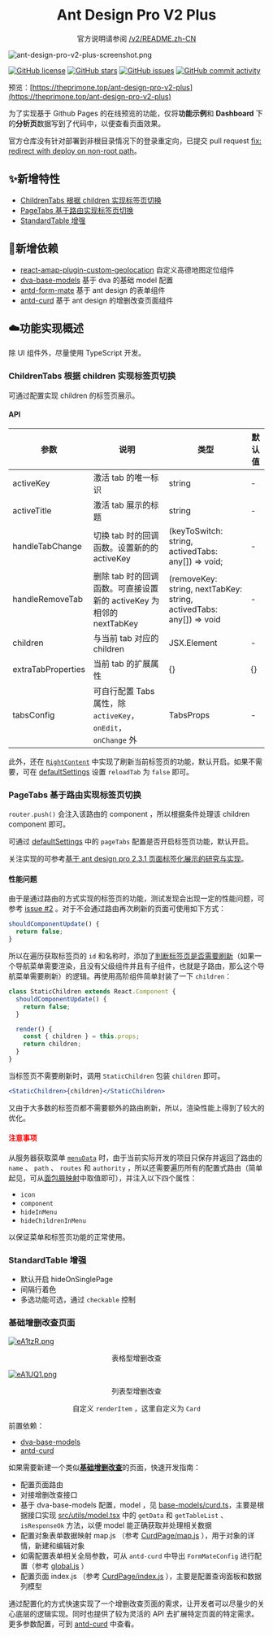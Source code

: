 <h1 align="center">Ant Design Pro V2 Plus</h1>

<div align="center">

官方说明请参阅 [/v2/README.zh-CN](https://github.com/ant-design/ant-design-pro/blob/v2/README.zh-CN.md)

</div>

![ant-design-pro-v2-plus-screenshot.png](https://i.loli.net/2019/10/06/f3jdnlzqXaKSphu.png)

[![GitHub license](https://img.shields.io/github/license/theprimone/ant-design-pro-v2-plus.svg)](https://github.com/theprimone/ant-design-pro-v2-plus/blob/master/LICENSE)
[![GitHub stars](https://img.shields.io/github/stars/theprimone/ant-design-pro-v2-plus.svg)](https://github.com/theprimone/ant-design-pro-v2-plus/stargazers)
[![GitHub issues](https://img.shields.io/github/issues/theprimone/ant-design-pro-v2-plus.svg)](https://github.com/theprimone/ant-design-pro-v2-plus/issues)
[![GitHub commit activity](https://img.shields.io/github/commit-activity/m/theprimone/ant-design-pro-v2-plus.svg)](https://github.com/theprimone/ant-design-pro-v2-plus/commits/master)

预览：[https://theprimone.top/ant-design-pro-v2-plus](https://theprimone.top/ant-design-pro-v2-plus)

为了实现基于 Github Pages 的在线预览的功能，仅将**功能示例**和 **Dashboard** 下的**分析页**数据写到了代码中，以便查看页面效果。

官方仓库没有针对部署到非根目录情况下的登录重定向，已提交 pull request [fix: redirect with deploy on non-root path](https://github.com/ant-design/ant-design-pro/pull/4887)。

## ✨新增特性

* [ChildrenTabs 根据 children 实现标签页切换](#ChildrenTabs-根据-children-实现标签页切换)
* [PageTabs 基于路由实现标签页切换](#PageTabs-基于路由实现标签页切换)
* [StandardTable 增强](#StandardTable-增强)

## 📌新增依赖

* [react-amap-plugin-custom-geolocation](https://github.com/theprimone/react-amap-plugin-custom-geolocation) 自定义高德地图定位组件
* [dva-base-models](https://github.com/theprimone/dva-base-models) 基于 dva 的基础 model 配置
* [antd-form-mate](https://github.com/theprimone/antd-form-mate) 基于 ant design 的表单组件
* [antd-curd](https://github.com/theprimone/antd-curd) 基于 ant design 的增删改查页面组件

## ☁️功能实现概述

除 UI 组件外，尽量使用 TypeScript 开发。

### ChildrenTabs 根据 children 实现标签页切换

可通过配置实现 children 的标签页展示。

#### API

| 参数 | 说明 | 类型 | 默认值 |
| --- | --- | --- | --- |
| activeKey | 激活 tab 的唯一标识 | string | - |
| activeTitle | 激活 tab 展示的标题 | string | - |
| handleTabChange | 切换 tab 时的回调函数。设置新的的 activeKey | (keyToSwitch: string, activedTabs: any[]) => void; | - |
| handleRemoveTab | 删除 tab 时的回调函数。可直接设置新的 activeKey 为相邻的 nextTabKey | (removeKey: string, nextTabKey: string, activedTabs: any[]) => void | - |
| children | 与当前 tab 对应的 children | JSX.Element | - |
| extraTabProperties | 当前 tab 的扩展属性 | {} | {} |
| tabsConfig | 可自行配置 Tabs 属性，除 `activeKey`， `onEdit`， `onChange` 外 | TabsProps | - |

此外，还在 [`RightContent`](./src/components/GlobalHeader/RightContent.js#L140) 中实现了刷新当前标签页的功能，默认开启。如果不需要，可在 [defaultSettings](/src/defaultSettings.js) 设置 `reloadTab` 为 `false` 即可。

### PageTabs 基于路由实现标签页切换

`router.push()` 会注入该路由的 component ，所以根据条件处理该 children component 即可。

可通过 [defaultSettings](/src/defaultSettings.js) 中的 `pageTabs` 配置是否开启标签页功能，默认开启。

关注实现的可参考[基于 ant design pro 2.3.1 页面标签化展示的研究与实现](https://theprimone.top/2019/07/06/2019-07-06-ant-design-pro-tabs-page-by-route)。

#### 性能问题

由于是通过路由的方式实现的标签页的功能，测试发现会出现一定的性能问题，可参考 [issue #2](https://github.com/theprimone/ant-design-pro-v2-plus/issues/2) 。对于不会通过路由再次刷新的页面可使用如下方式：

```jsx
shouldComponentUpdate() {
  return false;
}
```

所以在遍历获取标签页的 `id` 和名称时，添加了[判断标签页是否需要刷新](/src/components/PageTabs/index.tsx#L19)（如果一个导航菜单需要渲染，且没有父级组件并且有子组件，也就是子路由，那么这个导航菜单需要刷新）的逻辑。再使用高阶组件简单封装了一下 `children`：

```jsx
class StaticChildren extends React.Component {
  shouldComponentUpdate() {
    return false;
  }

  render() {
    const { children } = this.props;
    return children;
  }
}
```

当标签页不需要刷新时，调用 `StaticChildren` 包装 `children` 即可。

```jsx
<StaticChildren>{children}</StaticChildren>
```

又由于大多数的标签页都不需要额外的路由刷新，所以，渲染性能上得到了较大的优化。

#### <span style="color:red">注意事项</span>

从服务器获取菜单 [`menuData`](/src/models/menu.js#L115) 时，由于当前实际开发的项目只保存并返回了路由的 `name` 、 `path` 、 `routes` 和 `authority` ，所以还需要遍历所有的配置式路由（简单起见，可从[面包屑映射](/src/models/menu.js#L116)中取值即可），并注入以下四个属性：

* `icon`
* `component`
* `hideInMenu`
* `hideChildrenInMenu`

以保证菜单和标签页功能的正常使用。

### StandardTable 增强

* 默认开启 hideOnSinglePage
* 间隔行着色
* 多选功能可选，通过 `checkable` 控制

### 基础增删改查页面

[![eA1tzR.png](https://s2.ax1x.com/2019/07/23/eA1tzR.png)](https://imgchr.com/i/eA1tzR)

<p align='center'>表格型增删改查</p>

[![eA1UQ1.png](https://s2.ax1x.com/2019/07/23/eA1UQ1.png)](https://imgchr.com/i/eA1UQ1)

<p align='center'>列表型增删改查</p>
<p align='center'>自定义 <code>renderItem</code> ，这里自定义为 <code>Card</code></p>

前置依赖：

* [dva-base-models](#新增依赖)
* [antd-curd](#新增依赖)

如果需要新建一个类似[**基础增删改查**](src/pages/Enhance/CurdPage)的页面，快速开发指南：

* 配置页面路由
* 对接增删改查接口
* 基于 dva-base-models 配置，model ，见 [base-models/curd.ts](/src/base-models/curd.ts)，主要是根据接口实现 [src/utils/model.tsx](src/utils/model.tsx) 中的 `getData` 和 `getTableList` 、 `isResponseOk` 方法，以便 model 能正确获取并处理相关数据
* 配置对象表单数据映射 map.js （参考 [CurdPage/map.js](src/pages/Enhance/CurdPage/map.js) ），用于对象的详情，新建和编辑对象
* 如需配置表单相关全局参数，可从 `antd-curd` 中导出 `FormMateConfig` 进行配置（参考 [global.js](src/global.js#L4) ）
* 配置页面 index.js （参考 [CurdPage/index.js](src/pages/Enhance/CurdPage/index.js) ），主要是配置查询面板和数据列模型

通过配置化的方式快速实现了一个增删改查页面的需求，让开发者可以尽量少的关心底层的逻辑实现。同时也提供了较为灵活的 API 去扩展特定页面的特定需求。更多参数配置，可到 [antd-curd](https://github.com/theprimone/antd-curd) 中查看。
